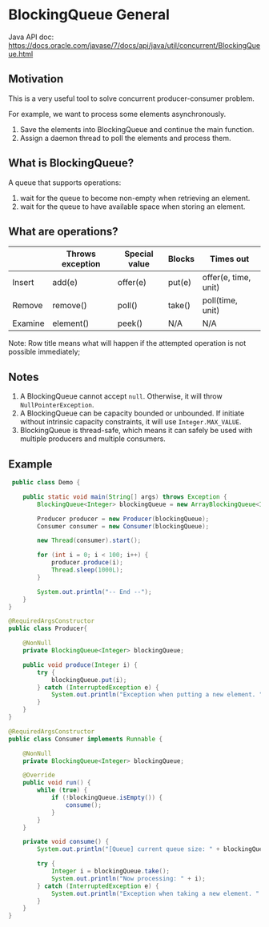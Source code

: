 # BlockingQueue General
Java API doc: https://docs.oracle.com/javase/7/docs/api/java/util/concurrent/BlockingQueue.html

## Motivation
This is a very useful tool to solve concurrent producer-consumer problem.

For example, we want to process some elements asynchronously.
1. Save the elements into BlockingQueue and continue the main function.
2. Assign a daemon thread to poll the elements and process them.

## What is BlockingQueue?
A queue that supports operations:
1. wait for the queue to become non-empty when retrieving an element.
2. wait for the queue to have available space when storing an element.

## What are operations?
|         | Throws exception | Special value | Blocks | Times out            |
|---------|------------------|---------------|--------|----------------------|
| Insert  | add(e)           | offer(e)      | put(e) | offer(e, time, unit) |
| Remove  | remove()         | poll()        | take() | poll(time, unit)     |
| Examine | element()        | peek()        | N/A    | N/A                  |

Note: Row title means what will happen if the attempted operation is not possible immediately; 

## Notes
1. A BlockingQueue cannot accept `null`. Otherwise, it will throw `NullPointerException`.
2. A BlockingQueue can be capacity bounded or unbounded.
   If initiate without intrinsic capacity constraints, it will use `Integer.MAX_VALUE`.
3. BlockingQueue is thread-safe, which means it can safely be used with multiple producers and multiple consumers.

## Example
```java
 public class Demo {

    public static void main(String[] args) throws Exception {
        BlockingQueue<Integer> blockingQueue = new ArrayBlockingQueue<Integer>(1000);

        Producer producer = new Producer(blockingQueue);
        Consumer consumer = new Consumer(blockingQueue);

        new Thread(consumer).start();

        for (int i = 0; i < 100; i++) {
            producer.produce(i);
            Thread.sleep(1000L);
        }

        System.out.println("-- End --");
    }
}

@RequiredArgsConstructor
public class Producer{

    @NonNull
    private BlockingQueue<Integer> blockingQueue;

    public void produce(Integer i) {
        try {
            blockingQueue.put(i);
        } catch (InterruptedException e) {
            System.out.println("Exception when putting a new element. " + e);
        }
    }
}

@RequiredArgsConstructor
public class Consumer implements Runnable {

    @NonNull
    private BlockingQueue<Integer> blockingQueue;

    @Override
    public void run() {
        while (true) {
            if (!blockingQueue.isEmpty()) {
                consume();
            }
        }
    }

    private void consume() {
        System.out.println("[Queue] current queue size: " + blockingQueue.size());

        try {
            Integer i = blockingQueue.take();
            System.out.println("Now processing: " + i);
        } catch (InterruptedException e) {
            System.out.println("Exception when taking a new element. " + e);
        }
    }
}
```
